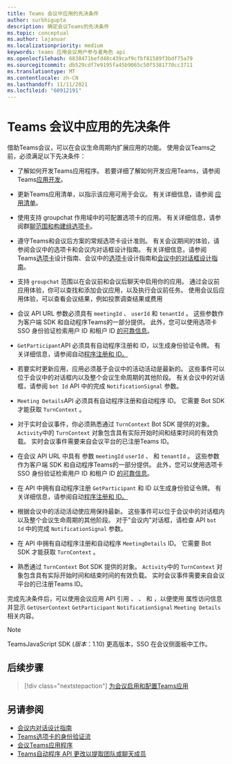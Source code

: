 ```yaml
---
title: Teams 会议中应用的先决条件
author: surbhigupta
description: 确定会议Teams的先决条件
ms.topic: conceptual
ms.author: lajanuar
ms.localizationpriority: medium
keywords: teams 应用会议用户参与者角色 api
ms.openlocfilehash: 6838471befd48c439caf9cfbf81589f3bdf75a79
ms.sourcegitcommit: db529cdf7e9195fa45b9065c50f5381770cc3711
ms.translationtype: MT
ms.contentlocale: zh-CN
ms.lasthandoff: 11/11/2021
ms.locfileid: "60912191"
---
```

# <a name="prerequisites-for-apps-in-teams-meetings"></a>Teams 会议中应用的先决条件

借助Teams会议，可以在会议生命周期内扩展应用的功能。 使用会议Teams之前，必须满足以下先决条件：

* 了解如何开发Teams应用程序。 若要详细了解如何开发应用Teams，请参阅Teams[应用开发](../overview.md)。

* 更新Teams应用清单，以指示该应用可用于会议。 有关详细信息，请参阅 [应用清单](enable-and-configure-your-app-for-teams-meetings.md#update-your-app-manifest)。

* 使用支持 groupchat 作用域中的可配置选项卡的应用。 有关详细信息，请参阅群[聊范围和](../resources/schema/manifest-schema.md#configurabletabs)[构建组选项卡](../build-your-first-app/build-channel-tab.md)。

* 遵守Teams和会议后方案的常规选项卡设计准则。 有关会议期间的体验，请参阅会议中的选项卡和会议内对话框设计指南。 有关详细信息，请参阅Teams[选项卡](../tabs/design/tabs.md)设计指南、会议中的[选项卡](../apps-in-teams-meetings/design/designing-apps-in-meetings.md#use-an-in-meeting-tab)设计指南和[会议中的对话框设计指南](../apps-in-teams-meetings/design/designing-apps-in-meetings.md#use-an-in-meeting-dialog)。

* 支持 `groupchat` 范围以在会议前和会议后聊天中启用你的应用。 通过会议前应用体验，你可以查找和添加会议应用，以及执行会议前任务。 使用会议后应用体验，可以查看会议结果，例如投票调查结果或费用
* 会议 API URL 参数必须具有 `meetingId` 、 `userId` 和 `tenantId` 。 这些参数作为客户端 SDK 和自动程序Teams的一部分提供。 此外，您可以使用选项卡 SSO 身份验证检索用户 ID 和租户 ID [的可靠信息](../tabs/how-to/authentication/auth-aad-sso.md)。

* `GetParticipant`API 必须具有自动程序注册和 ID，以生成身份验证令牌。 有关详细信息，请参阅自动[程序注册和 ID。](../build-your-first-app/build-bot.md)

* 若要实时更新应用，应用必须基于会议中的活动活动是最新的。 这些事件可以位于会议中的对话框内以及整个会议生命周期的其他阶段。 有关会议中的对话框，请参阅 `bot Id` API 中的完成 `NotificationSignal` 参数。

* `Meeting Details`API 必须具有自动程序注册和自动程序 ID。 它需要 Bot SDK 才能获取 `TurnContext` 。

* 对于实时会议事件，你必须熟悉通过 `TurnContext` Bot SDK 提供的对象。 `Activity`中的 `TurnContext` 对象包含具有实际开始时间和结束时间的有效负载。 实时会议事件需要来自会议平台的已注册Teams ID。

* 在会议 API URL 中具有 参数 `meetingId` `userId` 、 和 `tenantId` 。 这些参数作为客户端 SDK 和自动程序Teams的一部分提供。 此外，您可以使用选项卡 SSO 身份验证检索用户 ID 和租户 ID [的可靠信息](../tabs/how-to/authentication/auth-aad-sso.md)。

* 在 API 中拥有自动程序注册 `GetParticipant` 和 ID 以生成身份验证令牌。 有关详细信息，请参阅自动[程序注册和 ID。](../build-your-first-app/build-bot.md)

* 根据会议中的活动活动使应用保持最新。 这些事件可以位于会议中的对话框内以及整个会议生命周期的其他阶段。 对于"会议内"对话框，请检查 API `bot Id` 中的完成 `NotificationSignal` 参数。

* 在 API 中拥有自动程序注册和自动程序 `MeetingDetails` ID。 它需要 Bot SDK 才能获取 `TurnContext` 。

* 熟悉通过 `TurnContext` Bot SDK 提供的对象。 `Activity`中的 `TurnContext` 对象包含具有实际开始时间和结束时间的有效负载。 实时会议事件需要来自会议平台的已注册Teams ID。

完成先决条件后，可以使用会议应用 API 引用 、 、 和 ，以便使用 属性访问信息并显示 `GetUserContext` `GetParticipant` `NotificationSignal` `Meeting Details` 相关内容。

> [!NOTE]
> TeamsJavaScript SDK (_版本_：1.10) 更高版本，SSO 在会议侧面板中工作。

## <a name="next-step"></a>后续步骤

> [!div class="nextstepaction"]
> [为会议启用和配置Teams应用](enable-and-configure-your-app-for-teams-meetings.md)

## <a name="see-also"></a>另请参阅

* [会议内对话设计指南](design/designing-apps-in-meetings.md#use-an-in-meeting-dialog)
* [Teams选项卡的身份验证流](../tabs/how-to/authentication/auth-flow-tab.md)
* [会议Teams应用程序](teams-apps-in-meetings.md)
* [Teams自动程序 API 更改以提取团队或聊天成员](~/resources/team-chat-member-api-changes.md)
